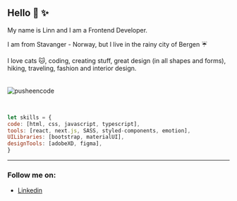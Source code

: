 ## Hello :yellow_heart: :sparkles:

My name is Linn and I am a Frontend Developer. 

I am from Stavanger - Norway, but I live in the rainy city of Bergen :umbrella:
<br />

I love cats :cat:, coding, creating stuff, great design (in all shapes and forms), hiking, traveling, fashion and interior design.
<br />
<br />
<br />
![pusheencode](https://user-images.githubusercontent.com/71352428/171492287-b2573425-229c-4282-be1e-fe7c9b1742f0.gif)

<br />


```javascript
let skills = {
code: [html, css, javascript, typescript],
tools: [react, next.js, SASS, styled-components, emotion],
UILibraries: [bootstrap, materialUI],
designTools: [adobeXD, figma],
}

```

---

### Follow me on:

- [Linkedin](https://www.linkedin.com/in/linn-corneliussen-246b0b56/)
